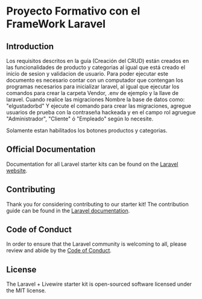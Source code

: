 # Proyecto Formativo con el FrameWork Laravel 

## Introduction

Los requisitos descritos en la guía (Creación del CRUD) están creados en las funcionalidades de producto y categorias al igual que está creado el inicio de sesion y validacion de usuario. Para poder ejecutar este documento es necesario contar con un computador que contengan los programas necesarios para inicializar laravel, al igual que ejecutar los comandos para crear la carpeta Vendor, .env de ejemplo y la llave de laravel.
Cuando realice las migraciones Nombre la base de datos como: "elgustadorbd" Y ejecute el comando para crear las migraciones, agregue usuarios de prueba con la contraseña hackeada y en el campo rol agruegue "Administrador", "Cliente" ó "Empleado" según lo necesite.

Solamente estan habilitados los botones productos y categorias.

## Official Documentation

Documentation for all Laravel starter kits can be found on the [Laravel website](https://laravel.com/docs/starter-kits).

## Contributing

Thank you for considering contributing to our starter kit! The contribution guide can be found in the [Laravel documentation](https://laravel.com/docs/contributions).

## Code of Conduct

In order to ensure that the Laravel community is welcoming to all, please review and abide by the [Code of Conduct](https://laravel.com/docs/contributions#code-of-conduct).

## License

The Laravel + Livewire starter kit is open-sourced software licensed under the MIT license.

<!-- <a href="{{ route('producto.detalle', $producto->id) }}">Más Información</a> -->